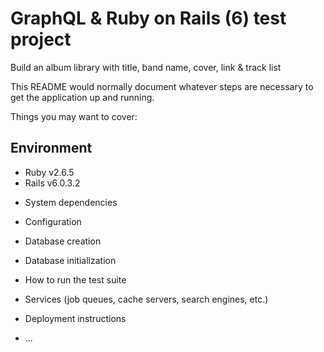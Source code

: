 # GraphQL & Ruby on Rails (6) test project

Build an album library with title, band name, cover, link & track list


This README would normally document whatever steps are necessary to get the
application up and running.

Things you may want to cover:

## Environment
  - Ruby v2.6.5
  - Rails v6.0.3.2


* System dependencies

* Configuration

* Database creation

* Database initialization

* How to run the test suite

* Services (job queues, cache servers, search engines, etc.)

* Deployment instructions

* ...
